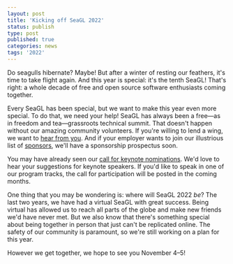 ```yaml
---
layout: post
title: 'Kicking off SeaGL 2022'
status: publish
type: post
published: true
categories: news
tags: '2022'
---
```


Do seagulls hibernate?
Maybe!
But after a winter of resting our feathers, it's time to take flight again.
And this year is special: it's the tenth SeaGL!
That's right: a whole decade of free and open source software enthusiasts coming together.

Every SeaGL has been special, but we want to make this year even more special.
To do that, we need your help!
SeaGL has always been a free—as in freedom and tea—grassroots technical summit.
That doesn't happen without our amazing community volunteers.
If you're willing to lend a wing, we want to [hear from you](/get_involved).
And if your employer wants to join our illustrious list of [sponsors](/sponsors), we'll have a sponsorship prospectus soon.

You may have already seen our [call for keynote nominations](/news/2022/04/15/keynote-nomination).
We'd love to hear your suggestions for keynote speakers.
If you'd like to speak in one of our program tracks, the call for participation will be posted in the coming months.

One thing that you may be wondering is: where will SeaGL 2022 *be*?
The last two years, we have had a virtual SeaGL with great success.
Being virtual has allowed us to reach all parts of the globe and make new friends we'd have never met.
But we also know that there's something special about being together in person that just can't be replicated online.
The safety of our community is paramount, so we're still working on a plan for this year.

However we get together, we hope to see you November 4–5!
